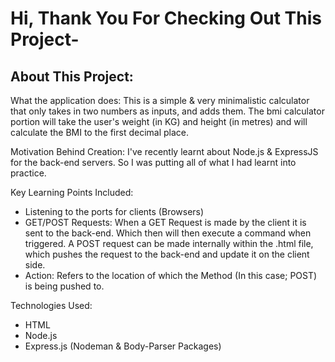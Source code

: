 # Hi, Thank You For Checking Out This Project- 

## About This Project:

What the application does: This is a simple & very minimalistic calculator that only takes in two numbers as inputs, and adds them. 
The bmi calculator portion will take the user's weight (in KG) and height (in metres) and will calculate the BMI to the first decimal place.

Motivation Behind Creation: I've recently learnt about Node.js & ExpressJS for the back-end servers. So I was putting all of what I had learnt into practice.

Key Learning Points Included:
- Listening to the ports for clients (Browsers)
- GET/POST Requests: When a GET Request is made by the client it is sent to the back-end. Which then will then execute a command when triggered. A POST request
can be made internally within the .html file, which pushes the request to the back-end and update it on the client side.
- Action: Refers to the location of which the Method (In this case; POST) is being pushed to.

Technologies Used: 
- HTML
- Node.js
- Express.js (Nodeman & Body-Parser Packages)

